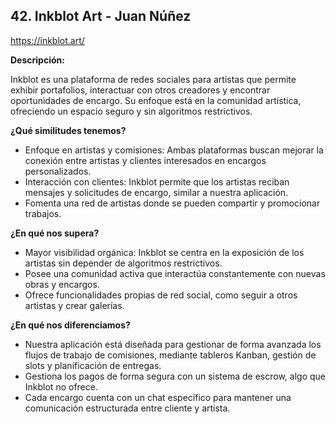 ## 42. Inkblot Art - Juan Núñez  
https://inkblot.art/

**Descripción:**

Inkblot es una plataforma de redes sociales para artistas que permite exhibir portafolios, interactuar con otros creadores y encontrar oportunidades de encargo. Su enfoque está en la comunidad artística, ofreciendo un espacio seguro y sin algoritmos restrictivos.

**¿Qué similitudes tenemos?**

- Enfoque en artistas y comisiones: Ambas plataformas buscan mejorar la conexión entre artistas y clientes interesados en encargos personalizados.
- Interacción con clientes: Inkblot permite que los artistas reciban mensajes y solicitudes de encargo, similar a nuestra aplicación.
- Fomenta una red de artistas donde se pueden compartir y promocionar trabajos.

**¿En qué nos supera?**

- Mayor visibilidad orgánica: Inkblot se centra en la exposición de los artistas sin depender de algoritmos restrictivos.
- Posee una comunidad activa que interactúa constantemente con nuevas obras y encargos.
- Ofrece funcionalidades propias de red social, como seguir a otros artistas y crear galerías.

**¿En qué nos diferenciamos?**

- Nuestra aplicación está diseñada para gestionar de forma avanzada los flujos de trabajo de comisiones, mediante tableros Kanban, gestión de slots y planificación de entregas.
- Gestiona los pagos de forma segura con un sistema de escrow, algo que Inkblot no ofrece.
- Cada encargo cuenta con un chat específico para mantener una comunicación estructurada entre cliente y artista.